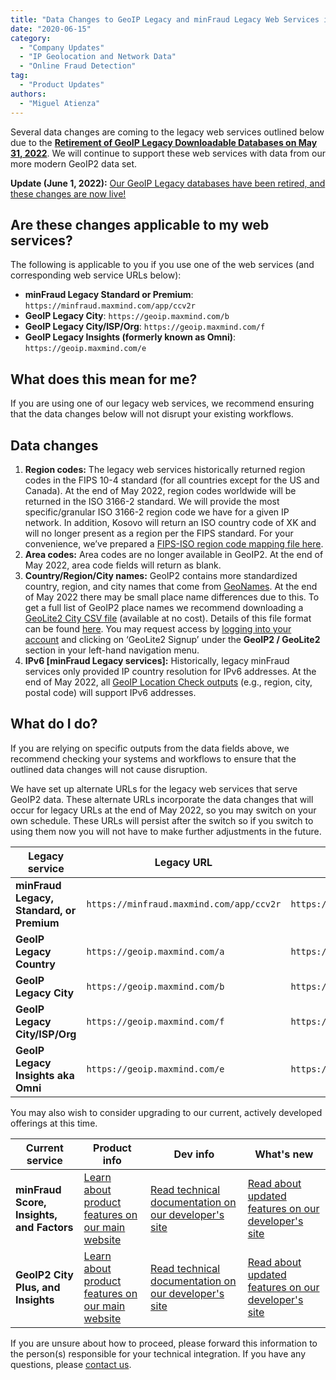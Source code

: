 ```yaml
---
title: "Data Changes to GeoIP Legacy and minFraud Legacy Web Services in May 2022"
date: "2020-06-15"
category:
  - "Company Updates"
  - "IP Geolocation and Network Data"
  - "Online Fraud Detection"
tag:
  - "Product Updates"
authors:
  - "Miguel Atienza"
---
```


Several data changes are coming to the legacy web services outlined below due to
the [**Retirement of GeoIP Legacy Downloadable Databases on May 31,
2022**](https://blog.maxmind.com/2020/06/01/retirement-of-geoip-legacy-downloadable-databases-in-may-2022/).
We will continue to support these web services with data from our more modern
GeoIP2 data set.

**Update (June 1, 2022):** [Our GeoIP Legacy databases have been retired, and
these changes are now live!](/2022/06/geoip-legacy-databases-have-been-retired)

## Are these changes applicable to my web services?

The following is applicable to you if you use one of the web services (and
corresponding web service URLs below):

- **minFraud Legacy Standard or Premium**:
`https://minfraud.maxmind.com/app/ccv2r`
- **GeoIP Legacy City**: `https://geoip.maxmind.com/b`
- **GeoIP Legacy City/ISP/Org**: `https://geoip.maxmind.com/f`
- **GeoIP Legacy Insights (formerly known as Omni)**:
`https://geoip.maxmind.com/e`

## What does this mean for me?

If you are using one of our legacy web services, we recommend ensuring that the
data changes below will not disrupt your existing workflows.

## Data changes

<!--lint disable ordered-list-marker-value -->
1. **Region codes:**
The legacy web services historically returned region codes in the FIPS 10-4
standard (for all countries except for the US and Canada). At the end of May
2022, region codes worldwide will be returned in the ISO 3166-2 standard. We
will provide the most specific/granular ISO 3166-2 region code we have for a
given IP network. In addition, Kosovo will return an ISO country code of XK and
will no longer present as a region per the FIPS standard. For your convenience,
we’ve prepared a [FIPS-ISO region code mapping file
here](https://dev.maxmind.com/geoip/geoip2/whats-new-in-geoip2/#ISO_31662,_FIPS_104,_and_Country_Subdivisions).
2. **Area codes:**
Area codes are no longer available in GeoIP2. At the end of May 2022, area code
fields will return as blank.
3. **Country/Region/City names:**
GeoIP2 contains more standardized country, region, and city names that come from
[GeoNames](https://www.geonames.org/). At the end of May 2022 there may be small
place name differences due to this. To get a full list of GeoIP2 place names we
recommend downloading a [GeoLite2 City CSV
file](https://dev.maxmind.com/geoip/geoip2/geolite2/) (available at no cost).
Details of this file format can be found
[here](https://dev.maxmind.com/geoip/geoip2/geoip2-city-country-csv-databases/#csv-databases).
You may request access by [logging into your
account](https://www.maxmind.com/en/account/login) and clicking on ‘GeoLite2
Signup’ under the **GeoIP2 / GeoLite2** section in your left-hand navigation
menu.
4. **IPv6 \[minFraud Legacy services\]:**
Historically, legacy minFraud services only provided IP country resolution for
IPv6 addresses. At the end of May 2022, all [GeoIP Location Check
outputs](https://dev.maxmind.com/minfraud/minfraud-legacy/#GeoIP_Location_Checks)
(e.g., region, city, postal code) will support IPv6 addresses.

## What do I do?

If you are relying on specific outputs from the data fields above, we recommend
checking your systems and workflows to ensure that the outlined data changes
will not cause disruption.

We have set up alternate URLs for the legacy web services that serve GeoIP2
data. These alternate URLs incorporate the data changes that will occur for
legacy URLs at the end of May 2022, so you may switch on your own schedule.
These URLs will persist after the switch so if you switch to using them now you
will not have to make further adjustments in the future.

| Legacy service                            | Legacy URL                               | Alternate URL (with data changes)                   |
| ----------------------------------------- | ---------------------------------------- | --------------------------------------------------- |
| **minFraud Legacy, Standard, or Premium** | `https://minfraud.maxmind.com/app/ccv2r` | `https://minfraud.maxmind.com/minfraud/v1.0/legacy` |
| **GeoIP Legacy Country**                  | `https://geoip.maxmind.com/a`            | `https://geoip.maxmind.com/geoip/v1.0/country`      |
| **GeoIP Legacy City**                     | `https://geoip.maxmind.com/b`            | `https://geoip.maxmind.com/geoip/v1.0/city`         |
| **GeoIP Legacy City/ISP/Org**             | `https://geoip.maxmind.com/f`            | `https://geoip.maxmind.com/geoip/v1.0/city-isp-org` |
| **GeoIP Legacy Insights aka Omni**        | `https://geoip.maxmind.com/e`            | `https://geoip.maxmind.com/geoip/v1.0/insights`     |

You may also wish to consider upgrading to our current, actively developed
offerings at this time.

| Current service                           | Product info                                                                                               | Dev info                                                                                                   | What's new                                                                                                                                 |
| ----------------------------------------- | ---------------------------------------------------------------------------------------------------------- | ---------------------------------------------------------------------------------------------------------- | ------------------------------------------------------------------------------------------------------------------------------------------ |
| **minFraud Score, Insights, and Factors** | [Learn about product features on our main website](https://www.maxmind.com/en/solutions/minfraud-services) | [Read technical documentation on our developer's site](https://dev.maxmind.com/minfraud/)                  | [Read about updated features on our developer's site](https://dev.maxmind.com/minfraud/whats-new-in-minfraud-score-and-minfraud-insights/) |
| **GeoIP2 City Plus, and Insights**        | [Learn about product features on our main website](https://www.maxmind.com/en/geoip2-precision-services)   | [Read technical documentation on our developer's site](https://dev.maxmind.com/geoip/geoip2/web-services/) | [Read about updated features on our developer's site](https://dev.maxmind.com/geoip/geoip2/whats-new-in-geoip2/)                           |

If you are unsure about how to proceed, please forward this information to the
person(s) responsible for your technical integration. If you have any questions,
please [contact us]( https://support.maxmind.com/hc/en-us/requests/new/).
